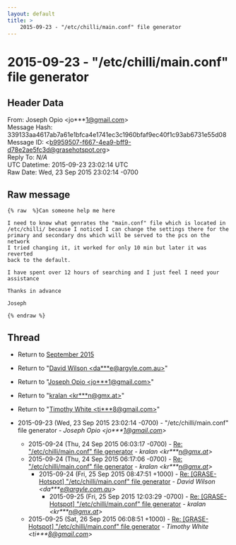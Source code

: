 ```yaml
---
layout: default
title: >
    2015-09-23 - "/etc/chilli/main.conf" file generator
---
```


# 2015-09-23 - "/etc/chilli/main.conf" file generator

## Header Data

From: Joseph Opio \<jo***1@gmail.com\><br>
Message Hash: 339133aa4617ab7a61e1bfca4e1741ec3c1960bfaf9ec40f1c93ab6731e55d08<br>
Message ID: \<b9959507-f667-4ea9-bff9-d78e2ae5fc3d@grasehotspot.org\><br>
Reply To: _N/A_<br>
UTC Datetime: 2015-09-23 23:02:14 UTC<br>
Raw Date: Wed, 23 Sep 2015 23:02:14 -0700<br>

## Raw message

```
{% raw  %}Can someone help me here

I need to know what genrates the "main.conf" file which is located in 
/etc/chilli/ because I noticed I can change the settings there for the 
primary and secondary dns which will be served to the pcs on the network
I tried changing it, it worked for only 10 min but later it was reverted 
back to the default.

I have spent over 12 hours of searching and I just feel I need your 
assistance

Thanks in advance

Joseph

{% endraw %}
```

## Thread

+ Return to [September 2015](/archive/2015/09)

+ Return to "[David Wilson <da***e<span>@</span>argyle.com.au>](/authors/da___e_at_argyle_com_au)"
+ Return to "[Joseph Opio <jo***1<span>@</span>gmail.com>](/authors/jo___1_at_gmail_com)"
+ Return to "[kralan <kr***n<span>@</span>gmx.at>](/authors/kr___n_at_gmx_at)"
+ Return to "[Timothy White <ti***8<span>@</span>gmail.com>](/authors/ti___8_at_gmail_com)"

+ 2015-09-23 (Wed, 23 Sep 2015 23:02:14 -0700) - "/etc/chilli/main.conf" file generator - _Joseph Opio \<jo***1@gmail.com\>_
  + 2015-09-24 (Thu, 24 Sep 2015 06:03:17 -0700) - [Re: "/etc/chilli/main.conf" file generator](/archive/2015/09/92fa6f4ddc935fb8ebcd189c43b64595c6625ae4957bd83336eede1c19d27295) - _kralan \<kr***n@gmx.at\>_
  + 2015-09-24 (Thu, 24 Sep 2015 06:17:06 -0700) - [Re: "/etc/chilli/main.conf" file generator](/archive/2015/09/c9915f36ab0c1e8537e5dd3c5f41a841780ade268bfbdfa380c11914b7bdf42a) - _kralan \<kr***n@gmx.at\>_
    + 2015-09-24 (Fri, 25 Sep 2015 08:47:51 +1000) - [Re: [GRASE-Hotspot] "/etc/chilli/main.conf" file generator](/archive/2015/09/e11e257f7b04fa8c06bab4644dd4eae01c2d23da4797a1bcc7e8b3f48379f5cc) - _David Wilson \<da***e@argyle.com.au\>_
      + 2015-09-25 (Fri, 25 Sep 2015 12:03:29 -0700) - [Re: [GRASE-Hotspot] "/etc/chilli/main.conf" file generator](/archive/2015/09/ca2042369b99962f6275ea19d78799435dbe5b38afdec6417e5ea889d5f0fd8e) - _kralan \<kr***n@gmx.at\>_
  + 2015-09-25 (Sat, 26 Sep 2015 06:08:51 +1000) - [Re: [GRASE-Hotspot] "/etc/chilli/main.conf" file generator](/archive/2015/09/045ef90a61f0119efa191faa3c2c3d71bf51ee5a99e4a594dec13003c3d3205b) - _Timothy White \<ti***8@gmail.com\>_

